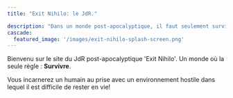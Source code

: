 ```yaml
---
title: "Exit Nihilo: le JdR."

description: "Dans un monde post-apocalyptique, il faut seulement survivre."
cascade:
  featured_image: '/images/exit-nihilo-splash-screen.png'
---
```

Bienvenu sur le site du JdR post-apocalyptique 'Exit Nihilo'. Un monde où la seule règle : **Survivre**.  

Vous incarnerez un humain au prise avec un environnement hostile dans lequel il est difficile de rester en vie!
